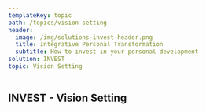 ```yaml
---
templateKey: topic
path: /topics/vision-setting
header:
  image: /img/solutions-invest-header.png
  title: Integrative Personal Transformation
  subtitle: How to invest in your personal development
solution: INVEST
topic: Vision Setting
---
```


## INVEST - Vision Setting
